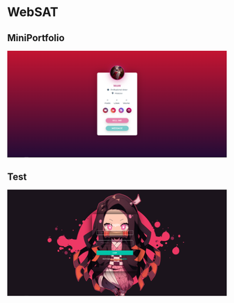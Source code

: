 <h1>WebSAT</h1>
    
<h2>MiniPortfolio</h2>
<img src="MiniPortfolio/15.png">

<h2>Test</h2>
<img src="Test/15.png">
